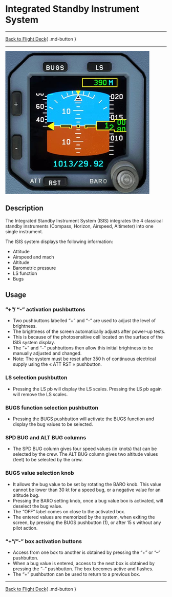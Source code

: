 # Integrated Standby Instrument System

---

[Back to Flight Deck](../index.md){ .md-button }

---

![Integrated Standby Instrument System](../../../assets/a32nx-briefing/front/ISIS.jpg "Integrated Standby Instrument System")

## Description

The Integrated Standby Instrument System (ISIS) integrates the 4 classical standby instruments (Compass, Horizon, Airspeed, Altimeter) into one single instrument.

The ISIS system displays the following information:

- Attitude
- Airspeed and mach
- Altitude
- Barometric pressure
- LS function
- Bugs

## Usage

### ”+”/ “-” activation pushbuttons

- Two pushbuttons labelled “+” and “–” are used to adjust the level of brightness.
- The brightness of the screen automatically adjusts after power-up tests.
- This is because of the photosensitive cell located on the surface of the ISIS system display.
- The “+” and “–” pushbuttons then allow this initial brightness to be manually adjusted and changed.
- Note: The system must be reset after 350 h of continuous electrical supply using the « ATT RST » pushbutton.

### LS selection pushbutton

- Pressing the LS pb will display the LS scales. Pressing the LS pb again will remove the LS scales.

### BUGS function selection pushbutton

- Pressing the BUGS pushbutton will activate the BUGS function and display the bug values to be selected.

### SPD BUG and ALT BUG columns

- The SPD BUG column gives four speed values (in knots) that can be selected by the crew. The ALT BUG column gives two altitude values (feet) to be selected by the crew.

### BUGS value selection knob

- It allows the bug value to be set by rotating the BARO knob. This value cannot be lower than 30 kt for a speed bug, or a negative value for an altitude bug.
- Pressing the BARO setting knob, once a bug value box is activated, will deselect the bug value.
- The “OFF” label comes on close to the activated box.
- The entered values are memorized by the system, when exiting the screen, by pressing the BUGS pushbutton (1), or after 15 s without any pilot action.

### “+”/”-” box activation buttons

- Access from one box to another is obtained by pressing the “+” or “–” pushbutton.
- When a bug value is entered, access to the next box is obtained by pressing the “–” pushbutton. The box becomes active and flashes.
- The “+” pushbutton can be used to return to a previous box.




---

[Back to Flight Deck](../index.md){ .md-button }


